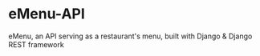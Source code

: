 # eMenu-API
eMenu, an API serving as a restaurant's menu, built with Django &amp; Django REST framework
